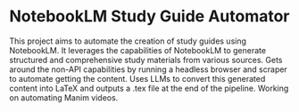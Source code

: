 # NotebookLM Study Guide Automator

This project aims to automate the creation of study guides using NotebookLM.
It leverages the capabilities of NotebookLM to generate structured and comprehensive study materials from various sources.
Gets around the non-API capabilities by running a headless browser and scraper to automate getting the content.
Uses LLMs to convert this generated content into LaTeX and outputs a .tex file at the end of the pipeline. 
Working on automating Manim videos.